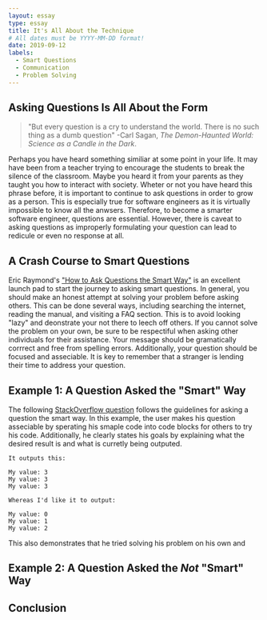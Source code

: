 ```yaml
---
layout: essay
type: essay
title: It's All About the Technique
# All dates must be YYYY-MM-DD format!
date: 2019-09-12
labels:
  - Smart Questions
  - Communication
  - Problem Solving
---
```


## Asking Questions Is All About the Form

> "But every question is a cry to understand the world. There is no such thing as a dumb question"
> -Carl Sagan, _The Demon-Haunted World: Science as a Candle in the Dark_.

Perhaps you have heard something similiar at some point in your life. It may have been from a teacher trying to encourage the students to break the silence of the classroom. Maybe you heard it from your parents as they taught you how to interact with society. Wheter or not you have heard this phrase before, it is important to continue to ask questions in order to grow as a person. This is especially true for software engineers as it is virtually impossible to know all the anwsers. Therefore, to become a smarter software engineer, questions are essential. However, there is caveat to asking questions as improperly formulating your question can lead to redicule or even no response at all.

## A Crash Course to Smart Questions

Eric Raymond's ["How to Ask Questions the Smart Way"](http://www.catb.org/esr/faqs/smart-questions.html) is an excellent launch pad to start the journey to asking smart questions. In general, you should make an honest attempt at solving your problem before asking others. This can be done several ways, including searching the internet, reading the manual, and visiting a FAQ section. This is to avoid looking "lazy" and deonstrate your not there to leech off others. If you cannot solve the problem on your own, be sure to be respectiful when asking other individuals for their assistance. Your message should be gramatically corrrect and free from spelling errors. Additionally, your question should be focused and asseciable. It is key to remember that a stranger is lending their time to address your question.

## Example 1: A Question Asked the "Smart" Way

The following [StackOverflow question](https://stackoverflow.com/questions/750486/javascript-closure-inside-loops-simple-practical-example) follows the guidelines for asking a question the smart way. In this example, the user makes his question asseciable by sperating his smaple code into code blocks for others to try his code. Additionally, he clearly states his goals by explaining what the desired result is and what is curretly being outputed.

```
It outputs this:

My value: 3
My value: 3
My value: 3

Whereas I'd like it to output:

My value: 0
My value: 1
My value: 2
```

This also demonstrates that he tried solving his problem on his own and 

## Example 2: A Question Asked the _Not_ "Smart" Way

## Conclusion
